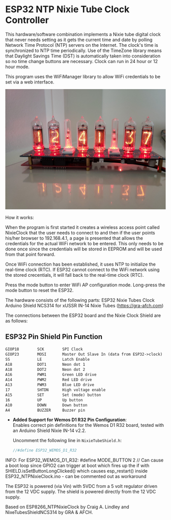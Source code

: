# ESP32 NTP Nixie Tube Clock Controller

This hardware/software combination implements a Nixie tube digital clock that
never needs setting as it gets the current time and date by polling
Network Time Protocol (NTP) servers on the Internet. The clock's time
is synchronized to NTP time periodically. Use of the TimeZone
library means that Daylight Savings Time (DST) is automatically
taken into consideration so no time change buttons are necessary.
Clock can run in 24 hour or 12 hour mode.

This program uses the WiFiManager library to allow WiFi credentials to be set
via a web interface.

![Picture](nixie_clock_img.jpg)

How it works:

When the program is first started it creates a wireless access point called NixieClock
that the user needs to connect to and then if the user points his/her browser to
192.168.4.1, a page is presented that allows the credentials for the actual WiFi network
to be entered. This only needs to be done once since the credentials will be stored in
EEPROM and will be used from that point forward.

Once WiFi connection has been established, it uses NTP to initialize the real-time clock (RTC).
If ESP32 cannot connect to the WiFi network using the stored crecentials, it will fall back
to the real-time clock (RTC).

Press the mode button to enter WiFi AP configuration mode.
Long-press the mode button to reset the ESP32.

The hardware consists of the following parts:
  ESP32
  Nixie Tubes Clock Arduino Shield NCS314 for xUSSR IN-14 Nixie Tubes (https://gra-afch.com)

The connections between the ESP32 board and the Nixie Clock Shield are as follows:

ESP32 Pin    Shield Pin          Function
--------------------------------------------------------------------
    GIOP18        SCK        SPI Clock
    GIOP23        MOSI       Master Out Slave In (data from ESP32->clock)
    SS            LE         Latch Enable
    A18           DOT1       Neon dot 1
    A18           DOT2       Neon dot 2
    A16           PWM1       Green LED drive
    A14           PWM2       Red LED drive
    A13           PWM3       Blue LED drive
    17            SHTDN      High voltage enable
    A15           SET        Set (mode) button
    16            UP         Up button
    A10           DOWN       Down button
    A4            BUZZER     Buzzer pin

- **Added Support for Wemos D1 R32 Pin Configuration**:  
  Enables correct pin definitions for the Wemos D1 R32 board, tested with an Arduino Shield Nixie IN-14 v2.2.

  Uncomment the following line in `NixieTubeShield.h`:

    ```cpp
    //#define ESP32_WEMOS_D1_R32
  ```

INFO: 
  For ESP32_WEMOS_D1_R32:
        #define MODE_BUTTON  2 // Can cause a boot loop since GPIO2 can trigger at boot which fires up the if with SHIELD.isSetButtonLongClicked() which causes esp_restart() inside ESP32_NTPNixieClock.ino - can be commented out as workaround
    
The ESP32 is powered (via Vin) with 5VDC from a 5 volt regulator driven from
the 12 VDC supply. The shield is powered directly from the 12 VDC supply.

Based on ESP8266_NTPNixieClock by Craig A. Lindley and NixeTubesShieldNCS314 by GRA & AFCH.
